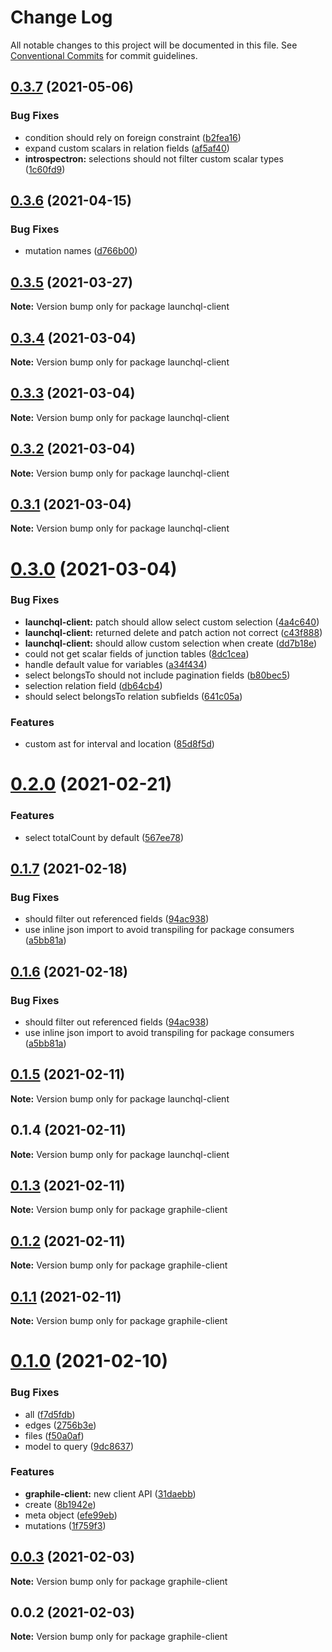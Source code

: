 # Change Log

All notable changes to this project will be documented in this file.
See [Conventional Commits](https://conventionalcommits.org) for commit guidelines.

## [0.3.7](https://github.com/launchql/launchql-gen/compare/launchql-client@0.3.6...launchql-client@0.3.7) (2021-05-06)


### Bug Fixes

* condition should rely on foreign constraint ([b2fea16](https://github.com/launchql/launchql-gen/commit/b2fea16707886aac655aaaed4b395651e3157f4b))
* expand custom scalars in relation fields ([af5af40](https://github.com/launchql/launchql-gen/commit/af5af4056d08b8150ddb708f6aa1298f7ef877d8))
* **introspectron:** selections should not filter custom scalar types ([1c60fd9](https://github.com/launchql/launchql-gen/commit/1c60fd9e663d8fc371de5869a40dd67fd4797672))





## [0.3.6](https://github.com/launchql/launchql-gen/compare/launchql-client@0.3.5...launchql-client@0.3.6) (2021-04-15)


### Bug Fixes

* mutation names ([d766b00](https://github.com/launchql/launchql-gen/commit/d766b000f2c64b2d72597df3ded45247e24d20a2))





## [0.3.5](https://github.com/launchql/launchql-gen/compare/launchql-client@0.3.4...launchql-client@0.3.5) (2021-03-27)

**Note:** Version bump only for package launchql-client





## [0.3.4](https://github.com/launchql/launchql-gen/compare/launchql-client@0.3.3...launchql-client@0.3.4) (2021-03-04)

**Note:** Version bump only for package launchql-client





## [0.3.3](https://github.com/launchql/launchql-gen/compare/launchql-client@0.3.2...launchql-client@0.3.3) (2021-03-04)

**Note:** Version bump only for package launchql-client





## [0.3.2](https://github.com/launchql/launchql-gen/compare/launchql-client@0.3.1...launchql-client@0.3.2) (2021-03-04)

**Note:** Version bump only for package launchql-client





## [0.3.1](https://github.com/launchql/launchql-gen/compare/launchql-client@0.3.0...launchql-client@0.3.1) (2021-03-04)

**Note:** Version bump only for package launchql-client





# [0.3.0](https://github.com/launchql/launchql-gen/compare/launchql-client@0.2.0...launchql-client@0.3.0) (2021-03-04)


### Bug Fixes

* **launchql-client:** patch should allow select custom selection ([4a4c640](https://github.com/launchql/launchql-gen/commit/4a4c640a5379212af11ef14f72139be0d1374d12))
* **launchql-client:** returned delete and patch action not correct ([c43f888](https://github.com/launchql/launchql-gen/commit/c43f888a682ab7d9bda292330143df1c07b42501))
* **launchql-client:** should allow custom selection when create ([dd7b18e](https://github.com/launchql/launchql-gen/commit/dd7b18e0d4bbb7e8752782c137bea970ab677253))
* could not get scalar fields of junction tables ([8dc1cea](https://github.com/launchql/launchql-gen/commit/8dc1cea6b0136efb33bacfcb50c2feb4e8c5ab54))
* handle default value for variables ([a34f434](https://github.com/launchql/launchql-gen/commit/a34f4349b6c13cf129b9143bb8f05202c368c83c))
* select belongsTo should not include pagination fields ([b80bec5](https://github.com/launchql/launchql-gen/commit/b80bec598b0e80850a4be1614a165dfcc5374361))
* selection relation field ([db64cb4](https://github.com/launchql/launchql-gen/commit/db64cb4c3e0a21b45037ad475d725b9c1bd98043))
* should select belongsTo relation subfields ([641c05a](https://github.com/launchql/launchql-gen/commit/641c05af319aa2247bfc2c9309cd25bb830f6ed3))


### Features

* custom ast for interval and location ([85d8f5d](https://github.com/launchql/launchql-gen/commit/85d8f5d1fe0123a2779ec84d428aabce4ccb7747))





# [0.2.0](https://github.com/launchql/launchql-gen/compare/launchql-client@0.1.7...launchql-client@0.2.0) (2021-02-21)


### Features

* select totalCount by default ([567ee78](https://github.com/launchql/launchql-gen/commit/567ee78e27170a9d78a88630380e1e3cfdde88c5))





## [0.1.7](https://github.com/launchql/launchql-gen/compare/launchql-client@0.1.5...launchql-client@0.1.7) (2021-02-18)


### Bug Fixes

* should filter out referenced fields ([94ac938](https://github.com/launchql/launchql-gen/commit/94ac938c5491292e7fc2b4a9211c36a83ae3f452))
* use inline json import to avoid transpiling for package consumers ([a5bb81a](https://github.com/launchql/launchql-gen/commit/a5bb81a9621b274dc3a54a719d48bbc70ef885f0))





## [0.1.6](https://github.com/launchql/launchql-gen/compare/launchql-client@0.1.5...launchql-client@0.1.6) (2021-02-18)


### Bug Fixes

* should filter out referenced fields ([94ac938](https://github.com/launchql/launchql-gen/commit/94ac938c5491292e7fc2b4a9211c36a83ae3f452))
* use inline json import to avoid transpiling for package consumers ([a5bb81a](https://github.com/launchql/launchql-gen/commit/a5bb81a9621b274dc3a54a719d48bbc70ef885f0))





## [0.1.5](https://github.com/launchql/launchql-gen/compare/launchql-client@0.1.4...launchql-client@0.1.5) (2021-02-11)

**Note:** Version bump only for package launchql-client





## 0.1.4 (2021-02-11)

**Note:** Version bump only for package launchql-client





## [0.1.3](https://github.com/launchql/launchql-gen/compare/graphile-client@0.1.2...graphile-client@0.1.3) (2021-02-11)

**Note:** Version bump only for package graphile-client





## [0.1.2](https://github.com/pyramation/launchql-gen/compare/graphile-client@0.1.1...graphile-client@0.1.2) (2021-02-11)

**Note:** Version bump only for package graphile-client





## [0.1.1](https://github.com/pyramation/launchql-gen/compare/graphile-client@0.1.0...graphile-client@0.1.1) (2021-02-11)

**Note:** Version bump only for package graphile-client





# [0.1.0](https://github.com/pyramation/launchql-gen/compare/graphile-client@0.0.3...graphile-client@0.1.0) (2021-02-10)


### Bug Fixes

* all ([f7d5fdb](https://github.com/pyramation/launchql-gen/commit/f7d5fdb74df4e86f2a484e2dbafbc15dd2e7d390))
* edges ([2756b3e](https://github.com/pyramation/launchql-gen/commit/2756b3e405a612535d069cd74a0123ae2fd43bb6))
* files ([f50a0af](https://github.com/pyramation/launchql-gen/commit/f50a0afe088f86580adc07b2319e16c9cf51e1b9))
* model to query ([9dc8637](https://github.com/pyramation/launchql-gen/commit/9dc863783f72168458c4c32e5cdf23380366f119))


### Features

* **graphile-client:** new client API ([31daebb](https://github.com/pyramation/launchql-gen/commit/31daebb63fbcc1c70d27102dba9ff57a66cd2cb9))
* create ([8b1942e](https://github.com/pyramation/launchql-gen/commit/8b1942e8c7cfbb24a9ee712d1746cd7d7d2af006))
* meta object ([efe99eb](https://github.com/pyramation/launchql-gen/commit/efe99eb0848291843de556ca420d99e1714d9c4f))
* mutations ([1f759f3](https://github.com/pyramation/launchql-gen/commit/1f759f3028be78d6e1a5fd37a93db5317eca5298))





## [0.0.3](https://github.com/pyramation/launchql-gen/compare/graphile-client@0.0.2...graphile-client@0.0.3) (2021-02-03)

**Note:** Version bump only for package graphile-client





## 0.0.2 (2021-02-03)

**Note:** Version bump only for package graphile-client
